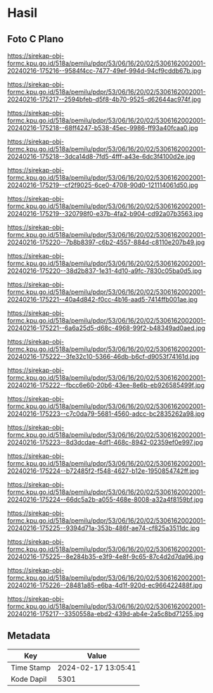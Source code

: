 # Hasil

## Foto C Plano

https://sirekap-obj-formc.kpu.go.id/518a/pemilu/pdpr/53/06/16/20/02/5306162002001-20240216-175216--9584f4cc-7477-49ef-994d-94cf9cddb67b.jpg

https://sirekap-obj-formc.kpu.go.id/518a/pemilu/pdpr/53/06/16/20/02/5306162002001-20240216-175217--2594bfeb-d5f8-4b70-9525-d62644ac974f.jpg

https://sirekap-obj-formc.kpu.go.id/518a/pemilu/pdpr/53/06/16/20/02/5306162002001-20240216-175218--68ff4247-b538-45ec-9986-ff93a40fcaa0.jpg

https://sirekap-obj-formc.kpu.go.id/518a/pemilu/pdpr/53/06/16/20/02/5306162002001-20240216-175218--3dca14d8-7fd5-4fff-a43e-6dc3f4100d2e.jpg

https://sirekap-obj-formc.kpu.go.id/518a/pemilu/pdpr/53/06/16/20/02/5306162002001-20240216-175219--cf2f9025-6ce0-4708-90d0-121114061d50.jpg

https://sirekap-obj-formc.kpu.go.id/518a/pemilu/pdpr/53/06/16/20/02/5306162002001-20240216-175219--320798f0-e37b-4fa2-b904-cd92a07b3563.jpg

https://sirekap-obj-formc.kpu.go.id/518a/pemilu/pdpr/53/06/16/20/02/5306162002001-20240216-175220--7b8b8397-c6b2-4557-884d-c8110e207b49.jpg

https://sirekap-obj-formc.kpu.go.id/518a/pemilu/pdpr/53/06/16/20/02/5306162002001-20240216-175220--38d2b837-1e31-4d10-a9fc-7830c05ba0d5.jpg

https://sirekap-obj-formc.kpu.go.id/518a/pemilu/pdpr/53/06/16/20/02/5306162002001-20240216-175221--40a4d842-f0cc-4b16-aad5-7414ffb001ae.jpg

https://sirekap-obj-formc.kpu.go.id/518a/pemilu/pdpr/53/06/16/20/02/5306162002001-20240216-175221--6a6a25d5-d68c-4968-99f2-b48349ad0aed.jpg

https://sirekap-obj-formc.kpu.go.id/518a/pemilu/pdpr/53/06/16/20/02/5306162002001-20240216-175222--3fe32c10-5366-46db-b6cf-d9053f74161d.jpg

https://sirekap-obj-formc.kpu.go.id/518a/pemilu/pdpr/53/06/16/20/02/5306162002001-20240216-175222--fbcc6e60-20b6-43ee-8e6b-eb926585499f.jpg

https://sirekap-obj-formc.kpu.go.id/518a/pemilu/pdpr/53/06/16/20/02/5306162002001-20240216-175223--c7c0da79-5681-4560-adcc-bc2835262a98.jpg

https://sirekap-obj-formc.kpu.go.id/518a/pemilu/pdpr/53/06/16/20/02/5306162002001-20240216-175223--8d3dcdae-4df1-468c-8942-02359ef0e997.jpg

https://sirekap-obj-formc.kpu.go.id/518a/pemilu/pdpr/53/06/16/20/02/5306162002001-20240216-175224--b72485f2-f548-4627-b12e-1950854742ff.jpg

https://sirekap-obj-formc.kpu.go.id/518a/pemilu/pdpr/53/06/16/20/02/5306162002001-20240216-175224--66dc5a2b-a055-468e-8008-a32a4f8159bf.jpg

https://sirekap-obj-formc.kpu.go.id/518a/pemilu/pdpr/53/06/16/20/02/5306162002001-20240216-175225--9394d71a-353b-486f-ae74-cf825a3511dc.jpg

https://sirekap-obj-formc.kpu.go.id/518a/pemilu/pdpr/53/06/16/20/02/5306162002001-20240216-175225--8e284b35-e3f9-4e8f-9c65-87c4d2d7da96.jpg

https://sirekap-obj-formc.kpu.go.id/518a/pemilu/pdpr/53/06/16/20/02/5306162002001-20240216-175226--28481a85-e6ba-4d1f-920d-ec966422488f.jpg

https://sirekap-obj-formc.kpu.go.id/518a/pemilu/pdpr/53/06/16/20/02/5306162002001-20240216-175217--3350558a-ebd2-439d-ab4e-2a5c8bd71255.jpg


## Metadata

| Key        | Value               |
| ---------- | ------------------- |
| Time Stamp | 2024-02-17 13:05:41 |
| Kode Dapil | 5301                |




